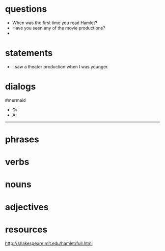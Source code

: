 # questions
- When was the first time you read Hamlet?
- Have you seen any of the movie productions?
- 
# statements
- I saw a theater production when I was younger.

# dialogs
#mermaid 

- Q:
- A:

---

# phrases

# verbs

# nouns

# adjectives

# resources

http://shakespeare.mit.edu/hamlet/full.html